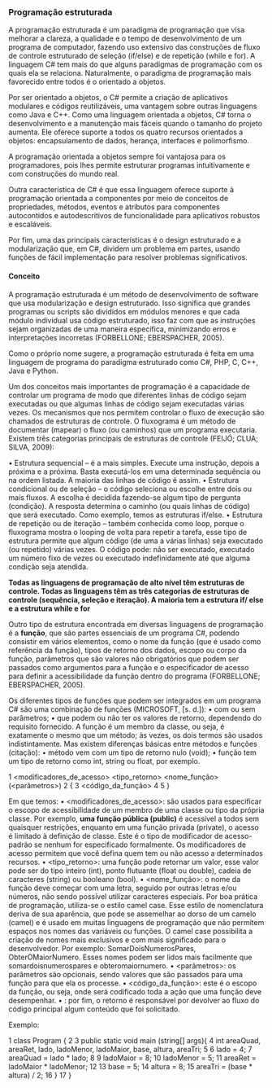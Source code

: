### Programação estruturada

A programação estruturada é um paradigma de programação que visa melhorar a clareza, a qualidade e o tempo de desenvolvimento de um programa de computador, fazendo uso extensivo das construções de fluxo de controle estruturado de seleção (if/else) e de repetição (while e for). A linguagem C# tem mais do que alguns paradigmas de programação com os quais ela se relaciona. Naturalmente, o paradigma de programação mais favorecido entre todos é o orientado a objetos.

Por ser orientado a objetos, o C# permite a criação de aplicativos modulares e códigos reutilizáveis, uma vantagem sobre outras linguagens como Java e C++. Como uma linguagem orientada a objetos, C# torna o desenvolvimento e a manutenção mais fáceis quando o tamanho do projeto aumenta. Ele oferece suporte a todos os quatro recursos orientados a objetos: encapsulamento de dados, herança, interfaces e polimorfismo. 

A programação orientada a objetos sempre foi vantajosa para os programadores, pois lhes permite estruturar programas intuitivamente e com construções do mundo real.

Outra característica de C# é que essa linguagem oferece suporte à programação orientada a componentes por meio de conceitos de propriedades, métodos, eventos e atributos para componentes autocontidos e autodescritivos de funcionalidade para aplicativos robustos e escaláveis. 

Por fim, uma das principais características é o design estruturado e a modularização que, em C#, dividem um problema em partes, usando funções de fácil implementação para resolver problemas significativos. 

#### Conceito 
A programação estruturada é um método de desenvolvimento de software que usa modularização e design estruturado. Isso significa que grandes programas ou scripts são divididos em módulos menores e que cada módulo individual usa código estruturado, isso faz com que as instruções sejam organizadas de uma maneira específica, minimizando erros e interpretações incorretas (FORBELLONE; EBERSPACHER, 2005).

Como o próprio nome sugere, a programação estruturada é feita em uma linguagem de programa do paradigma estruturado como C#, PHP, C, C++, Java e Python.

Um dos conceitos mais importantes de programação é a capacidade de controlar um programa de modo que diferentes linhas de código sejam executadas ou que algumas linhas de código sejam executadas várias vezes. Os mecanismos que nos permitem controlar o fluxo de execução são chamados de estruturas de controle. O fluxograma é um método de documentar (mapear) o fluxo (ou caminhos) que um programa executaria. Existem três categorias principais de estruturas de controle (FEIJÓ; CLUA; SILVA, 2009):

• Estrutura sequencial – é a mais simples. Execute uma instrução,
depois a próxima e a próxima. Basta executá-los em uma determinada sequência ou na ordem listada. A maioria das linhas de
código é assim.
• Estrutura condicional ou de seleção – o código seleciona ou escolhe entre dois ou mais fluxos. A escolha é decidida fazendo-se
algum tipo de pergunta (condição). A resposta determina o caminho (ou quais linhas de código) que será executado. Como exemplo, temos as estruturas if/else.
• Estrutura de repetição ou de iteração – também conhecida como
loop, porque o fluxograma mostra o looping de volta para repetir a tarefa, esse tipo de estrutura permite que algum código (de
uma a várias linhas) seja executado (ou repetido) várias vezes. O
código pode: não ser executado, executado um número fixo de
vezes ou executado indefinidamente até que alguma condição
seja atendida.

**Todas as linguagens de programação de alto nível têm estruturas de controle. Todas as linguagens têm as três categorias de estruturas de controle (sequência, seleção e iteração). A maioria tem a estrutura if/ else e a estrutura while e for**

Outro tipo de estrutura encontrada em diversas linguagens de programação é a **função**, que são partes essenciais de um programa C#, podendo consistir em vários elementos, como o nome da função (que é usado como referência da função), tipos de retorno dos dados, escopo ou corpo da função, parâmetros que são valores não obrigatórios que podem ser passados como argumentos para a função e o especificador de acesso para definir a acessibilidade da função dentro do programa (FORBELLONE; EBERSPACHER, 2005).

Os diferentes tipos de funções que podem ser integrados em um
programa C# são uma combinação de funções (MICROSOFT, [s. d.]):
• com ou sem parâmetros;
• que podem ou não ter os valores de retorno, dependendo do requisito fornecido.
A função é um membro da classe, ou seja, é exatamente o mesmo
que um método; às vezes, os dois termos são usados indistintamente.
Mas existem diferenças básicas entre métodos e funções (citação):
• método vem com um tipo de retorno nulo (void);
• função tem um tipo de retorno como int, string ou float, por
exemplo.

1 <modificadores_de_acesso> <tipo_retorno> <nome_função> (<parâmetros>)
2 {
3 <código_da_função>
4 <retorno>
5 }

Em que temos:
• <modificadores_de_acesso>: são usados para especificar o escopo de acessibilidade de um membro de uma classe ou tipo da
própria classe. Por exemplo, **uma função pública (public)** é acessível a todos sem quaisquer restrições, enquanto em uma função
privada (private), o acesso é limitado à definição de classe. Este
é o tipo de modificador de acesso-padrão se nenhum for especificado formalmente. Os modificadores de acesso permitem que
você defina quem tem ou não acesso a determinados recursos.
• <tipo_retorno>: uma função pode retornar um valor, esse valor
pode ser do tipo inteiro (int), ponto flutuante (float ou double), cadeia de caracteres (string) ou booleano (bool).
• <nome_função>: o nome da função deve começar com uma letra, seguido por outras letras e/ou números, não sendo possível
utilizar caracteres especiais. Por boa prática de programação,
utiliza-se o estilo camel case. Esse estilo de nomenclatura deriva de sua aparência, que pode se assemelhar ao dorso de um
camelo (camel) e é usado em muitas linguagens de programação que não permitem espaços nos nomes das variáveis ou funções. O camel case possibilita a criação de nomes mais exclusivos e com mais significado para o desenvolvedor. Por exemplo:
SomarDoisNumerosPares, ObterOMaiorNumero. Esses nomes
podem ser lidos mais facilmente que somardoisnumerospares e
obteromaiornumero.
• <parâmetros>: os parâmetros são opcionais, sendo valores que
são passados para uma função para que ela os processe.
• <código_da_função>: este é o escopo da função, ou seja, onde
será codificado toda a ação que uma função deve desempenhar.
• <retorno>: por fim, o retorno é responsável por devolver ao fluxo
do código principal algum conteúdo que foi solicitado.

Exemplo:

1 class Program {
2
3 public static void main (string[] args){
4 int areaQuad, areaRet, lado, ladoMenor, ladoMaior, base, altura, areaTri;
5
6 lado = 4;
7 areaQuad = lado * lado;
8
9 ladoMaior = 8;
10 ladoMenor = 5;
11 areaRet = ladoMaior * ladoMenor;
12
13 base = 5;
14 altura = 8;
15 areaTri = (base * altura) / 2;
16 }
17 } 